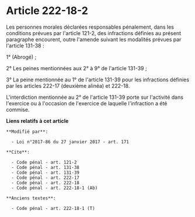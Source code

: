 # Article 222-18-2

Les personnes morales déclarées responsables pénalement, dans les conditions prévues par l'article 121-2, des infractions
définies au présent paragraphe encourent, outre l'amende suivant les modalités prévues par l'article 131-38 : 

1° (Abrogé) ; 

2° Les peines mentionnées aux 2° à 9° de l'article 131-39 ; 

3° La peine mentionnée au 1° de l'article 131-39 pour les infractions définies par les articles 222-17 (deuxième alinéa) et
222-18.

L'interdiction mentionnée au 2° de l'article 131-39 porte sur l'activité dans l'exercice ou à l'occasion de l'exercice de
laquelle l'infraction a été commise.

**Liens relatifs à cet article**

	**Modifié par**:

	  - Loi n°2017-86 du 27 janvier 2017 - art. 171

	**Cite**:

	  - Code pénal - art. 121-2
	  - Code pénal - art. 131-38
	  - Code pénal - art. 131-39
	  - Code pénal - art. 222-17
	  - Code pénal - art. 222-18
	  - Code pénal - art. 222-18-1 (Ab)

	**Anciens textes**:

	  - Code pénal - art. 222-18-1 (T)
